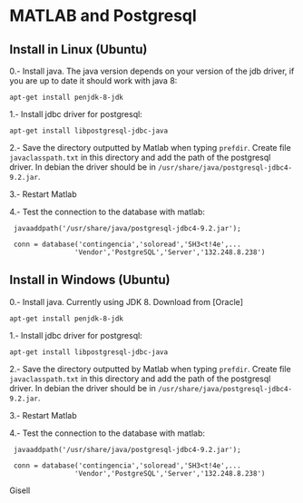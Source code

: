 MATLAB and Postgresql
========================

Install in Linux (Ubuntu)
---------------------------
0.- Install java. The java version depends on your version of the jdb driver, if you are up to date it should work with java 8:

  `apt-get install penjdk-8-jdk`

1.- Install jdbc driver for postgresql:

  `apt-get install libpostgresql-jdbc-java`

2.- Save the directory outputted by Matlab when typing `prefdir`. Create file `javaclasspath.txt` in this
directory and add the path of the postgresql driver. In debian the driver should be in `/usr/share/java/postgresql-jdbc4-9.2.jar`.

3.- Restart Matlab

4.- Test the connection to the database with matlab:
  ~~~~
   javaaddpath('/usr/share/java/postgresql-jdbc4-9.2.jar');

   conn = database('contingencia','soloread','SH3<t!4e',...
                  'Vendor','PostgreSQL','Server','132.248.8.238')
  ~~~~

Install in Windows (Ubuntu)
---------------------------
0.- Install java. Currently using JDK 8. Download from [Oracle]

  `apt-get install penjdk-8-jdk`

1.- Install jdbc driver for postgresql:

  `apt-get install libpostgresql-jdbc-java`

2.- Save the directory outputted by Matlab when typing `prefdir`. Create file `javaclasspath.txt` in this
directory and add the path of the postgresql driver. In debian the driver should be in `/usr/share/java/postgresql-jdbc4-9.2.jar`.

3.- Restart Matlab

4.- Test the connection to the database with matlab:
  ~~~~
   javaaddpath('/usr/share/java/postgresql-jdbc4-9.2.jar');

   conn = database('contingencia','soloread','SH3<t!4e',...
                  'Vendor','PostgreSQL','Server','132.248.8.238')
  ~~~~
Gisell
